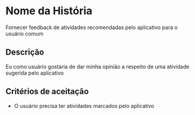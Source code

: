 # Nome da História

Fornecer feedback de atividades recomendadas pelo aplicativo para o usuário comum

## Descrição

Eu como usuário gostaria de dar minha opinião a respeito de uma atividade sugerida pelo aplicativo

## Critérios de aceitação

- O usuário precisa ter atividades marcados pelo aplicativo
